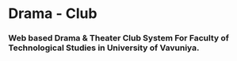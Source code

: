 # Drama - Club  
### Web based Drama & Theater Club System For Faculty of Technological Studies in University of Vavuniya.
